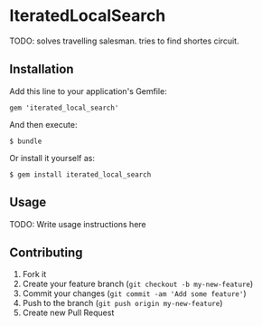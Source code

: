 # IteratedLocalSearch

TODO: solves travelling salesman. tries to find shortes circuit.

## Installation

Add this line to your application's Gemfile:

    gem 'iterated_local_search'

And then execute:

    $ bundle

Or install it yourself as:

    $ gem install iterated_local_search

## Usage

TODO: Write usage instructions here

## Contributing

1. Fork it
2. Create your feature branch (`git checkout -b my-new-feature`)
3. Commit your changes (`git commit -am 'Add some feature'`)
4. Push to the branch (`git push origin my-new-feature`)
5. Create new Pull Request
